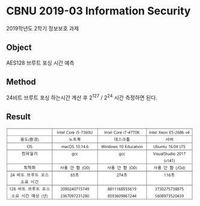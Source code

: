 # CBNU 2019-03 Information Security

2019학년도 2학기 정보보호 과제

## Object

AES128 브루트 포싱 시간 예측

## Method

24비트 브루트 포싱 하는시간 계산 후
2<sup>127</sup> / 2<sup>24</sup> 시간 측정하면 된다.

## Result

![image-20190928183053216](./img_md//image-20190928183053216.png)